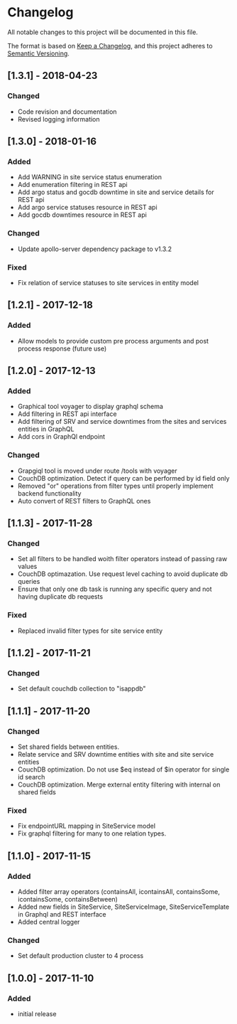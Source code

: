# Changelog
All notable changes to this project will be documented in this file.

The format is based on [Keep a Changelog](https://keepachangelog.com/en/1.0.0/),
and this project adheres to [Semantic Versioning](https://semver.org/spec/v2.0.0.html).

## [1.3.1] - 2018-04-23
### Changed
- Code revision and documentation
- Revised logging information

## [1.3.0] - 2018-01-16
### Added
- Add WARNING in site service status enumeration
- Add enumeration filtering in REST api
- Add argo status and gocdb downtime in site and service details for REST api
- Add argo service statuses resource in REST api
- Add gocdb downtimes resource in REST api
### Changed
- Update apollo-server dependency package to v1.3.2
### Fixed
- Fix relation of service statuses to site services in entity model


## [1.2.1] - 2017-12-18
### Added
- Allow models to provide custom pre process arguments and post process response (future use)

## [1.2.0] - 2017-12-13
### Added
- Graphical tool voyager to display graphql schema
- Add filtering in REST api interface
- Add filtering of SRV and service downtimes from the sites and services entities in GraphQL
- Add cors in GraphQl endpoint
### Changed
- Grapgiql tool is moved under route /tools with voyager
- CouchDB optimization. Detect if query can be performed by id field only
- Removed "or" operations from filter types until properly implement backend functionality
- Auto convert of REST filters to GraphQL ones


## [1.1.3] - 2017-11-28
### Changed
- Set all filters to be handled woith filter operators instead of passing raw values
- CouchDB optimazation. Use request level caching to avoid duplicate db queries
- Ensure that only one db task is running any specific query and not having duplicate db requests
### Fixed
- Replaced invalid filter types for site service entity


## [1.1.2] - 2017-11-21
### Changed
- Set default couchdb collection to "isappdb"


## [1.1.1] - 2017-11-20
### Changed
- Set shared fields between entities.
- Relate service and SRV downtime entities with site and site service entities
- CouchDB optimization. Do not use $eq instead of $in operator for single id search
- CouchDB optimization. Merge external entity filtering with internal on shared fields
### Fixed
- Fix endpointURL mapping in SiteService model
- Fix graphql filtering for many to one relation types.


## [1.1.0] - 2017-11-15
### Added
- Added filter array operators (containsAll, icontainsAll, containsSome, icontainsSome, containsBetween)
- Added new fields in SiteService, SiteServiceImage, SiteServiceTemplate in Graphql and REST interface
- Added central logger 
### Changed
- Set default production cluster to 4 process


## [1.0.0] - 2017-11-10
### Added
- initial release